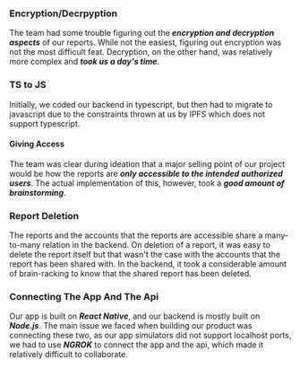 ### Encryption/Decrpyption
The team had some trouble figuring out the ***encryption and decryption aspects*** of our reports. While not the easiest, figuring out encryption was not the most difficult feat. Decryption, on the other hand, was relatively more complex and ***took us a day's time***.

### TS to JS
Initially, we coded our backend in typescript, but then had to migrate to javascript due to the constraints thrown at us by IPFS which does not support typescript.


#### Giving Access
The team was clear during ideation that a major selling point of our project would be how the reports are ***only accessible to the intended authorized users***. The actual implementation of this, however, took a ***good amount of brainstorming***. 

### Report Deletion
The reports and the accounts that the reports are accessible share a many-to-many relation in the backend. On deletion of a report, it was easy to delete the report itself but that wasn't the case with the accounts that the report has been shared with. In the backend, it took a considerable amount of brain-racking to know that the shared report has been deleted.


### Connecting The App And The Api
Our app is built on ***React Native***, and our backend is mostly built on ***Node.js***.
The main issue we faced when building our product was connecting these two, as our app simulators did not support localhost ports, we had to use ***NGROK*** to connect the app and the api, which made it relatively difficult to collaborate.

